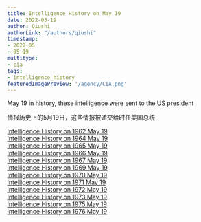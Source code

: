 ```yaml
---
title: Intelligence History on May 19
date: 2022-05-19
author: Qiushi 
authorLink: "/authors/qiushi"
timestamp: 
- 2022-05
- 05-19
multitype: 
- cia
tags: 
- intelligence_history
featuredImagePreview: '/agency/CIA.png'
---
```



May 19 in history, these intelligence were sent to the US president

情报历史上的5月19日，这些情报被递交给时任美国总统

<!--more-->







[Intelligence History on 1962 May 19](/dailybrief/1962-05-19)   
[Intelligence History on 1964 May 19](/dailybrief/1964-05-19)   
[Intelligence History on 1965 May 19](/dailybrief/1965-05-19)   
[Intelligence History on 1966 May 19](/dailybrief/1966-05-19)   
[Intelligence History on 1967 May 19](/dailybrief/1967-05-19)   
[Intelligence History on 1969 May 19](/dailybrief/1969-05-19)   
[Intelligence History on 1970 May 19](/dailybrief/1970-05-19)   
[Intelligence History on 1971 May 19](/dailybrief/1971-05-19)   
[Intelligence History on 1972 May 19](/dailybrief/1972-05-19)   
[Intelligence History on 1973 May 19](/dailybrief/1973-05-19)   
[Intelligence History on 1975 May 19](/dailybrief/1975-05-19)   
[Intelligence History on 1976 May 19](/dailybrief/1976-05-19)   
